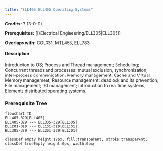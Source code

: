 ```yaml
---
title: "ELL405 ELL405 Operating Systems"
---
```

**Credits:** 3 (3-0-0)

**Prerequisites:** [[/Electrical Engineering/ELL305|ELL305]]

**Overlaps with:** COL331, MTL458, ELL783

#### Description
Introduction to OS; Process and Thread management; Scheduling; Concurrent threads and processes: mutual exclusion, synchronization, inter-process communication; Memory management: Cache and Virtual Memory management; Resource management: deadlock and its prevention; File management; I/O management; Introduction to real time systems; Elements distributed operating systems.

### Prerequisite Tree

```mermaid
flowchart TD
ELL405-329[ELL405]
ELL405-329 --> ELL305-329[ELL305]
ELL201-329 --> ELL101-329[ELL101]
ELL305-329 --> ELL201-329[ELL201]

classDef empty height:17px, fill:transparent, stroke:transparent;
classDef trueEmpty height:0px, width:0px;
```
